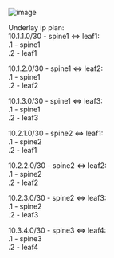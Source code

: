 ![image](https://user-images.githubusercontent.com/8961955/137176404-c31015ba-bf5c-4c3c-b0c7-20d77cb8e1f4.png)


Underlay ip plan:    
10.1.1.0/30 - spine1 <=> leaf1:  
.1 - spine1  
.2 - leaf1  

10.1.2.0/30 - spine1 <=> leaf2:  
.1 - spine1  
.2 - leaf2  

10.1.3.0/30 - spine1 <=> leaf3:  
.1 - spine1  
.2 - leaf3  

10.2.1.0/30 - spine2 <=> leaf1:  
.1 - spine2  
.2 - leaf1  

10.2.2.0/30 - spine2 <=> leaf2:  
.1 - spine2  
.2 - leaf2  

10.2.3.0/30 - spine2 <=> leaf3:  
.1 - spine2  
.2 - leaf3  

10.3.4.0/30 - spine3 <=> leaf4:  
.1 - spine3  
.2 - leaf4  

